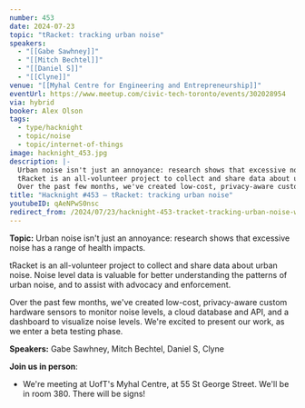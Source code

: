 ```yaml
---
number: 453
date: 2024-07-23
topic: "tRacket: tracking urban noise"
speakers:
  - "[[Gabe Sawhney]]"
  - "[[Mitch Bechtel]]"
  - "[[Daniel S]]"
  - "[[Clyne]]"
venue: "[[Myhal Centre for Engineering and Entrepreneurship]]"
eventUrl: https://www.meetup.com/civic-tech-toronto/events/302028954
via: hybrid
booker: Alex Olson
tags:
  - type/hacknight
  - topic/noise
  - topic/internet-of-things
image: hacknight_453.jpg
description: |-
  Urban noise isn't just an annoyance: research shows that excessive noise has a range of health impacts.
  tRacket is an all-volunteer project to collect and share data about urban noise. Noise level data is valuable for better understanding the patterns of urban noise, and to assist with advocacy and enforcement.
  Over the past few months, we've created low-cost, privacy-aware custom hardware sensors to monitor noise levels, a cloud database and API, and a dashboard to visualize noise levels. We're excited to present our work, as we enter a beta testing phase.
title: "Hacknight #453 – tRacket: tracking urban noise"
youtubeID: qAeNPwS0nsc
redirect_from: /2024/07/23/hacknight-453-tracket-tracking-urban-noise-with-gabe-sawhney-mitch-bechtel-daniel-s-and-clyne/
---
```


**Topic:** Urban noise isn't just an annoyance: research shows that excessive noise has a range of health impacts.

tRacket is an all-volunteer project to collect and share data about urban noise. Noise level data is valuable for better understanding the patterns of urban noise, and to assist with advocacy and enforcement.

Over the past few months, we've created low-cost, privacy-aware custom hardware sensors to monitor noise levels, a cloud database and API, and a dashboard to visualize noise levels. We're excited to present our work, as we enter a beta testing phase.

**Speakers:** Gabe Sawhney, Mitch Bechtel, Daniel S, Clyne

**Join us in person**:

* We're meeting at UofT's Myhal Centre, at 55 St George Street. We'll be in room 380. There will be signs!
